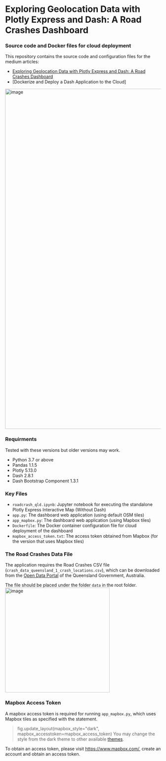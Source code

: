 # Exploring Geolocation Data with Plotly Express and Dash: A Road Crashes Dashboard
### Source code and Docker files for cloud deployment
 
This repository contains the source code and configuration files for the medium articles:
* [Exploring Geolocation Data with Plotly Express and Dash: A Road Crashes Dashboard](https://medium.com/@andrewlui_60044/exploring-geolocation-data-with-plotly-express-and-dash-road-crashes-dashboard-abef05908258)
* [Dockerize and Deploy a Dash Application to the Cloud]

<img width="1097" alt="image" src="https://user-images.githubusercontent.com/8808539/219955813-c55e37c8-2f43-4aaf-9f6e-c0b47cab49a2.png">

### Requirments
Tested with these versions but older versions may work.
- Python 3.7 or above
- Pandas 1.1.5
- Plotly 5.13.0
- Dash 2.8.1
- Dash Bootstrap Component 1.3.1

### Key Files
- `roadcrash_qld.ipynb`: Jupyter notebook for executing the standalone Plotly Express Interactive Map (Without Dash)
- `app.py`: The dashboard web application (using default OSM tiles)
- `app_mapbox.py`: The dashboard web application (using Mapbox tiles)
- `Dockerfile`: The Docker container configuration file for cloud deployment of the dashboard
- `mapbox_access_token.txt`: The access token obtained from Mapbox (for the version that uses Mapbox tiles)

### The Road Crashes Data File
The application requires the Road Crashes CSV file (`crash_data_queensland_1_crash_locations.csv`), which can be downloaded from the [Open Data Portal](https://www.data.qld.gov.au/dataset/crash-data-from-queensland-roads/resource/e88943c0-5968-4972-a15f-38e120d72ec0) of the Queensland Government, Australia.

The file should be placed under the folder `data` in the root folder.
<img width="338" alt="image" src="https://user-images.githubusercontent.com/8808539/220055872-561e7063-d5bc-4328-a16a-28737937ab0c.png">

### Mapbox Access Token
A mapbox access token is required for running `app_mapbox.py`, which uses Mapbox tiles as specified with the statement.
> fig.update_layout(mapbox_style="dark", mapbox_accesstoken=mapbox_access_token)
> You may change the style from the dark theme to other available [themes](https://docs.mapbox.com/api/maps/styles/).

To obtain an access token, please visit https://www.mapbox.com/, create an account and obtain an access token.


